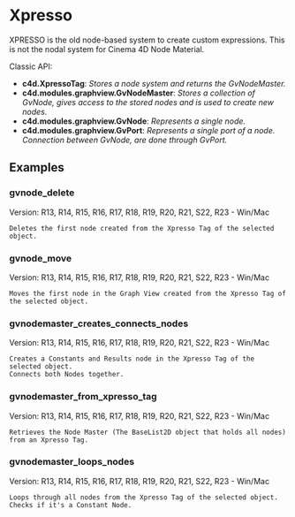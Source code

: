 # Xpresso

XPRESSO is the old node-based system to create custom expressions. This is not the nodal system for Cinema 4D Node Material. 

Classic API:
- **c4d.XpressoTag**: *Stores a node system and returns the GvNodeMaster.*
- **c4d.modules.graphview.GvNodeMaster**: *Stores a collection of GvNode, gives access to the stored nodes and is used to create new nodes.*
- **c4d.modules.graphview.GvNode**: *Represents a single node.*
- **c4d.modules.graphview.GvPort**: *Represents a single port of a node. Connection between GvNode, are done through GvPort.*

## Examples

### gvnode_delete
Version: R13, R14, R15, R16, R17, R18, R19, R20, R21, S22, R23 - Win/Mac

    Deletes the first node created from the Xpresso Tag of the selected object.

### gvnode_move
Version: R13, R14, R15, R16, R17, R18, R19, R20, R21, S22, R23 - Win/Mac

    Moves the first node in the Graph View created from the Xpresso Tag of the selected object.

### gvnodemaster_creates_connects_nodes
Version: R13, R14, R15, R16, R17, R18, R19, R20, R21, S22, R23 - Win/Mac

    Creates a Constants and Results node in the Xpresso Tag of the selected object.
    Connects both Nodes together.

### gvnodemaster_from_xpresso_tag
Version: R13, R14, R15, R16, R17, R18, R19, R20, R21, S22, R23 - Win/Mac

    Retrieves the Node Master (The BaseList2D object that holds all nodes) from an Xpresso Tag.

### gvnodemaster_loops_nodes
Version: R13, R14, R15, R16, R17, R18, R19, R20, R21, S22, R23 - Win/Mac

    Loops through all nodes from the Xpresso Tag of the selected object.
    Checks if it's a Constant Node.
